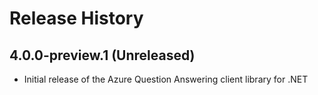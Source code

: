 # Release History

## 4.0.0-preview.1 (Unreleased)

- Initial release of the Azure Question Answering client library for .NET
